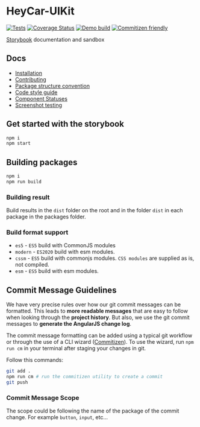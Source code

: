 # HeyCar-UIKit

[![Tests](https://github.com/hey-car/heycar-uikit/actions/workflows/build.yml/badge.svg)](https://github.com/hey-car/heycar-uikit/actions/workflows/build.yml)
[![Coverage Status](https://coveralls.io/repos/github/hey-car/heycar-uikit/badge.svg)](https://coveralls.io/github/hey-car/heycar-uikit)
[![Demo build](https://github.com/hey-car/heycar-uikit/actions/workflows/main.yml/badge.svg)](https://github.com/hey-car/heycar-uikit/actions/workflows/main.yml)
[![Commitizen friendly](https://img.shields.io/badge/commitizen-friendly-brightgreen.svg)](http://commitizen.github.io/cz-cli/)

[Storybook](https://hey-car.github.io/heycar-uikit/main/) documentation and sandbox

## Docs

- [Installation](https://hey-car.github.io/heycar-uikit/main/?path=/docs/guidelines-installation--page)
- [Contributing](https://hey-car.github.io/heycar-uikit/main/?path=/docs/guidelines-contributing--page)
- [Package structure convention](https://hey-car.github.io/heycar-uikit/main/?path=/docs/guidelines-package-structure-convention--page)
- [Code style guide](https://hey-car.github.io/heycar-uikit/main/?path=/docs/guidelines-code-style-guide-convention--page)
- [Component Statuses](https://hey-car.github.io/heycar-uikit/main/?path=/docs/guidelines-component-statuses--page)
- [Screenshot testing](https://hey-car.github.io/heycar-uikit/main/?path=/docs/guidelines-screenshot-testing--page)

## Get started with the storybook

```bash
npm i
npm start
```

## Building packages

```bash
npm i
npm run build
```

### Building result

Build results in the `dist` folder on the root and in the folder `dist` in each package in the packages folder.

### Build format support

- `es5` - `ES5` build with CommonJS modules
- `modern` - `ES2020` build with esm modules.
- `cssm` - `ES5` build with commonjs modules. `CSS modules` are supplied as is, not compiled.
- `esm` - `ES5` build with esm modules.

## Commit Message Guidelines

We have very precise rules over how our git commit messages can be formatted. This leads to **more
readable messages** that are easy to follow when looking through the **project history**. But also,
we use the git commit messages to **generate the AngularJS change log**.

The commit message formatting can be added using a typical git workflow or through the use of a CLI wizard ([Commitizen](https://github.com/commitizen/cz-cli)).
To use the wizard, run `npm run cm` in your terminal after staging your changes in git.

Follow this commands:

```bash
git add .
npm run cm # run the commitizen utility to create a commit
git push
```

### Commit Message Scope

The scope could be following the name of the package of the commit change. For example `button`, `input`, etc...

